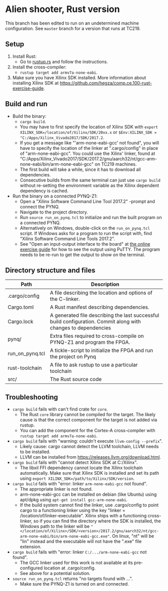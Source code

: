 # Alien shooter, Rust version

This branch has been edited to run on an undetermined machine configuration. See `master` branch for a version that runs at TC219.

## Setup

1. Install Rust:
    - Go to [rustup.rs](https://rustup.rs/) and follow the instructions.
2. Install the cross-compiler:
    - `rustup target add armv7a-none-eabi`.
3. Make sure you have Xilinx SDK installed. More information about installing Xilinx SDK at https://github.com/hegza/comp.ce.100-rust-exercise-guide.

## Build and run
- Build the binary:
    - `cargo build`.
    - You may have to first specify the location of Xilinx SDK with `export XILINX_SDK=/location/of/Xilinx/SDK/20xx.x` or `$Env:XILINX_SDK = "C:/Apps/Xilinx_Vivado2017/SDK/2017.2`.
    - If you get a message like "'arm-none-eabi-gcc' not found", you will have to specify the location of the linker at ".cargo/config" in place of "arm-none-eabi-gcc". You could use the Xilinx' linker, found at "C:/Apps/Xilinx_Vivado2017/SDK/2017.2/gnu/aarch32/nt/gcc-arm-none-eabi/bin/arm-none-eabi-gcc" on TC219 machines.
    - The first build will take a while, since it has to download all dependencies.
    - Consecutive builds from the same terminal can just use `cargo build` without re-setting the environment variable as the Xilinx dependent dependency is cached.
- Run the binary on a connected PYNQ-Z1:
    - Open a "Xilinx Software Command Line Tool 2017.2" -prompt and connect the PYNQ.
    - Navigate to the project directory.
    - Run `source run_on_pynq.tcl` to initialize and run the built program on a connected PYNQ.
    - Alternatively on Windows, double-click on the `run_on_pynq.tcl` script. If Windows asks for a program to run the script with, find "Xilinx Software Command Line Tools 2017.2".
    - See "Open an input-output interface to the board" at [the online exercise guide](https://github.com/hegza/comp.ce.100-rust-exercise-guide/blob/master/src/2_build-and-run.md) for how to see the output using PuTTY. The program needs to be re-run to get the output to show on the terminal.

## Directory structure and files

| Path            | Description                                                                                                    |
|-----------------|----------------------------------------------------------------------------------------------------------------|
| .cargo/config   | A file describing the location and options of the C-linker.                                                    |
| Cargo.toml      | A Rust manifest describing dependencies.                                                                       |
| Cargo.lock      | A generated file describing the last successful build configuration. Commit along with changes to dependencies |
| pynq/           | Extra files required to cross-compile on PYNQ-Z1 and program the FPGA.                                         |
| run_on_pynq.tcl | A tickle-script to initialize the FPGA and run the project on Pynq                                             |
| rust-toolchain  | A file to ask rustup to use a particular toolchain                                                             |
| src/            | The Rust source code                                                                                           |


## Troubleshooting
- `cargo build` fails with can't find crate for `core`.
    * The Rust `core` library cannot be compiled for the target. The likely cause is that the correct component for the target is not added via rustup.
    * You can add the component for the Cortex-A cross-compiler with ```rustup target add armv7a-none-eabi```.
- `cargo build` fails with "warning: couldn't execute `llvm-config --prefix`".
    * Likely cause: cargo cannot detect the LLVM toolchain, LLVM needs to be installed.
    * LLVM can be installed from https://releases.llvm.org/download.html.
- `cargo build` fails with "cannot detect Xilinx SDK at C:/Xilinx".
    * The libxil FFI dependency cannot locate the Xilinx toolchain automatically. Make sure that Xilinx SDK is installed and set its path using `export XILINX_SDK=/path/to/Xilinx/SDK/version`.
- `cargo build` fails with "error: linker `arm-none-eabi-gcc` not found".
    * The appropriate linker is not found.
    * arm-none-eabi-gcc can be installed on debian (like Ubuntu) using apt/dpkg using `apt-get install gcc-arm-none-eabi`.
    * If the build system cannot find the linker, use .cargo/config to point cargo to a functioning linker using the key "linker = /location/of/linker-executable". Xilinx ships with a functioning cross-linker, so if you can find the directory where the SDK is installed, the Windows path to the linker will be `"</location/of/Xilinx>/SDK/<version>/2017.2/gnu/aarch32/nt/gcc-arm-none-eabi/bin/arm-none-eabi-gcc.exe"`. On linux, "nt" will be "lin" instead and the executable will not have the ".exe" file extension.
- `cargo build` fails with "error: linker `C:/.../arm-none-eabi-gcc` not found".
    * The GCC linker used for this work is not available at its pre-configured location at .cargo/config.
    * See above for a potential solution.
- `source run_on_pynq.tcl` returns "no targets found with ...".
    * Make sure the PYNQ-Z1 is turned on and connected.

